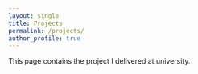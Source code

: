 ```yaml
---
layout: single
title: Projects
permalink: /projects/
author_profile: true
---
```


This page contains the project I delivered at university.
